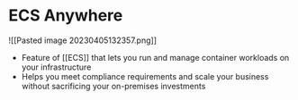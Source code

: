 # ECS Anywhere
![[Pasted image 20230405132357.png]]
- Feature of [[ECS]] that lets you run and manage container workloads on your infrastructure
- Helps you meet compliance requirements and scale your business without sacrificing your on-premises investments
